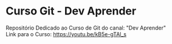 # Curso Git - Dev Aprender
Repositório Dedicado ao Curso de Git do canal: "Dev Aprender"
<br>
Link para o Curso: https://youtu.be/kB5e-gTAl_s

